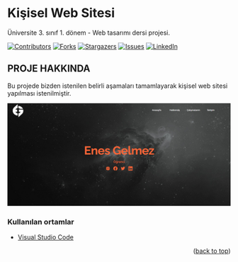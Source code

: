 # Kişisel Web Sitesi
Üniversite 3. sınıf 1. dönem - Web tasarımı dersi projesi.

<div id="top"></div>

[![Contributors][contributors-shield]][contributors-url]
[![Forks][forks-shield]][forks-url]
[![Stargazers][stars-shield]][stars-url]
[![Issues][issues-shield]][issues-url]
[![LinkedIn][linkedin-shield]][linkedin-url]


<!-- PROJE HAKKINDA -->
## PROJE HAKKINDA

Bu projede bizden istenilen belirli aşamaları tamamlayarak kişisel web sitesi yapılması istenilmiştir.

[![Product Name Screen Shot][product-screenshot]](https://example.com)


### Kullanılan ortamlar

* [Visual Studio Code](https://code.visualstudio.com/)


<p align="right">(<a href="#top">back to top</a>)</p>

[contributors-shield]: https://img.shields.io/github/contributors/EnesGelmez/enesgelmez.github.io.svg?style=for-the-badge
[contributors-url]: https://github.com/EnesGelmez/enesgelmez.github.io/graphs/contributors
[forks-shield]: https://img.shields.io/github/forks/EnesGelmez/enesgelmez.github.io.svg?style=for-the-badge
[forks-url]: https://github.com/EnesGelmez/enesgelmez.github.io/network/members
[stars-shield]: https://img.shields.io/github/stars/EnesGelmez/enesgelmez.github.io.svg?style=for-the-badge
[stars-url]: https://github.com/EnesGelmez/enesgelmez.github.io/stargazers
[issues-shield]: https://img.shields.io/github/issues/EnesGelmez/enesgelmez.github.io.svg?style=for-the-badge
[issues-url]: https://github.com/EnesGelmez/enesgelmez.github.io/issues
[linkedin-shield]: https://img.shields.io/badge/-LinkedIn-black.svg?style=for-the-badge&logo=linkedin&colorB=555
[linkedin-url]: https://www.linkedin.com/in/enes-gelmez-514397197/
[product-screenshot]: EnesGelmez.png
